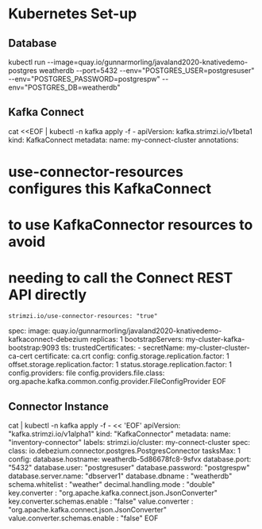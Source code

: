# Kubernetes Set-up

## Database

kubectl run --image=quay.io/gunnarmorling/javaland2020-knativedemo-postgres weatherdb --port=5432 --env="POSTGRES_USER=postgresuser" --env="POSTGRES_PASSWORD=postgrespw" --env="POSTGRES_DB=weatherdb"

## Kafka Connect

cat <<EOF | kubectl -n kafka apply -f -
apiVersion: kafka.strimzi.io/v1beta1
kind: KafkaConnect
metadata:
  name: my-connect-cluster
  annotations:
  # use-connector-resources configures this KafkaConnect
  # to use KafkaConnector resources to avoid
  # needing to call the Connect REST API directly
    strimzi.io/use-connector-resources: "true"
spec:
  image: quay.io/gunnarmorling/javaland2020-knativedemo-kafkaconnect-debezium
  replicas: 1
  bootstrapServers: my-cluster-kafka-bootstrap:9093
  tls:
    trustedCertificates:
      - secretName: my-cluster-cluster-ca-cert
        certificate: ca.crt
  config:
    config.storage.replication.factor: 1
    offset.storage.replication.factor: 1
    status.storage.replication.factor: 1
    config.providers: file
    config.providers.file.class: org.apache.kafka.common.config.provider.FileConfigProvider
EOF

## Connector Instance

cat | kubectl -n kafka apply -f - << 'EOF'
apiVersion: "kafka.strimzi.io/v1alpha1"
kind: "KafkaConnector"
metadata:
  name: "inventory-connector"
  labels:
    strimzi.io/cluster: my-connect-cluster
spec:
  class: io.debezium.connector.postgres.PostgresConnector
  tasksMax: 1
  config:
    database.hostname: weatherdb-5d86678fc8-9sfvx
    database.port: "5432"
    database.user: "postgresuser"
    database.password: "postgrespw"
    database.server.name: "dbserver1"
    database.dbname : "weatherdb"
    schema.whitelist : "weather"
    decimal.handling.mode : "double"
    key.converter : "org.apache.kafka.connect.json.JsonConverter"
    key.converter.schemas.enable : "false"
    value.converter : "org.apache.kafka.connect.json.JsonConverter"
    value.converter.schemas.enable : "false"
EOF